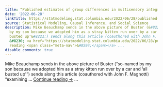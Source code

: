 ```yaml
---
title: “Published estimates of group differences in multisensory integration are inflated”
date: '2022-06-28'
linkTitle: https://statmodeling.stat.columbia.edu/2022/06/28/published-estimates-of-group-differences-in-multisensory-integration-are-inflated/
source: Statistical Modeling, Causal Inference, and Social Science
description: Mike Beauchamp sends in the above picture of Buster (&#8220;so-named
  by my son because we adopted him as a stray kitten run over by a car and &#8216;all
  busted up'&#8221;) sends along this article (coauthored with John F. Magnotti) &#8220;examining
  &#8230; <a href="https://statmodeling.stat.columbia.edu/2022/06/28/published-estimates-of-group-differences-in-multisensory-integration-are-inflated/">Continue
  reading <span class="meta-nav">&#8594;</span></a> ...
disable_comments: true
---
```

Mike Beauchamp sends in the above picture of Buster (&#8220;so-named by my son because we adopted him as a stray kitten run over by a car and &#8216;all busted up'&#8221;) sends along this article (coauthored with John F. Magnotti) &#8220;examining &#8230; <a href="https://statmodeling.stat.columbia.edu/2022/06/28/published-estimates-of-group-differences-in-multisensory-integration-are-inflated/">Continue reading <span class="meta-nav">&#8594;</span></a> ...